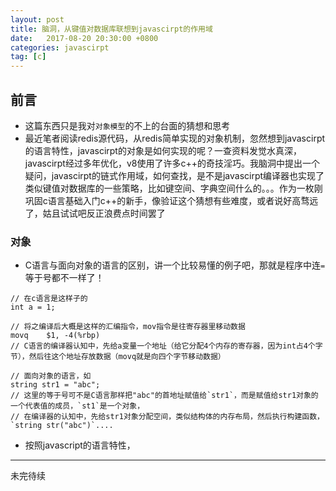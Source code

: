 ```yaml
---
layout: post
title: 脑洞，从键值对数据库联想到javascirpt的作用域
date:   2017-08-20 20:30:00 +0800
categories: javascirpt
tag: [c]
---
```


## 前言

- 这篇东西只是我对`对象模型`的不上的台面的猜想和思考
- 最近笔者阅读redis源代码，从redis简单实现的对象机制，忽然想到javascirpt的语言特性，javascirpt的对象是如何实现的呢？一查资料发觉水真深，javascirpt经过多年优化，v8使用了许多c++的奇技淫巧。我脑洞中提出一个疑问，javascirpt的链式作用域，如何查找，是不是javascirpt编译器也实现了类似键值对数据库的一些策略，比如键空间、字典空间什么的。。。作为一枚刚巩固c语言基础入门c++的新手，像验证这个猜想有些难度，或者说好高骛远了，姑且试试吧反正浪费点时间罢了

### 对象

- C语言与面向对象的语言的区别，讲一个比较易懂的例子吧，那就是程序中连`=`等于号都不一样了！

```
// 在c语言是这样子的
int a = 1;

// 将之编译后大概是这样的汇编指令，mov指令是往寄存器里移动数据
movq	$1, -4(%rbp)
// C语言的编译器认知中，先给a变量一个地址（给它分配4个内存的寄存器，因为int占4个字节），然后往这个地址存放数据（movq就是向四个字节移动数据）
```

```
// 面向对象的语言，如
string str1 = "abc";
// 这里的等于号可不是C语言那样把"abc"的首地址赋值给`str1`，而是赋值给str1对象的一个代表值的成员，`st1`是一个对象，
// 在编译器的认知中，先给str1对象分配空间，类似结构体的内存布局，然后执行构建函数，`string str("abc")`....
```

- 按照javascript的语言特性，


----
未完待续